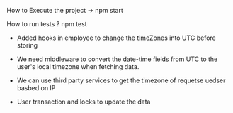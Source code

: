 How to Execute the project -> 
npm start

How to run tests ?
npm test

- Added hooks in employee to change the timeZones into UTC before storing
- We need middleware to convert the date-time fields from UTC to the user's local timezone when fetching data.
- We can use third party services to get the timezone of requetse uedser basbed on IP

- User transaction and locks to update the data